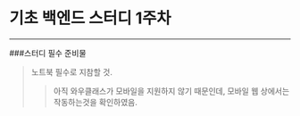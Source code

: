 기초 백엔드 스터디 1주차
=============
* * *
###스터디 필수 준비물
>노트북 필수로 지참할 것.
>   >아직 와우클래스가 모바일을 지원하지 않기 때문인데, 모바일 웹 상에서는 작동하는것을 확인하였음.